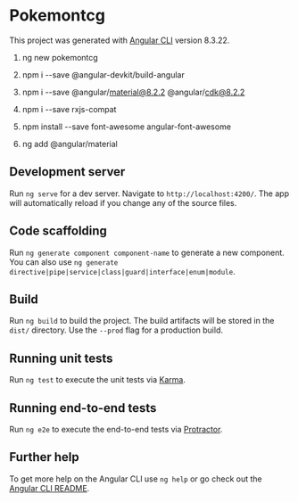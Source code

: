 # Pokemontcg

This project was generated with [Angular CLI](https://github.com/angular/angular-cli) version 8.3.22.

1. ng new pokemontcg

2. npm i --save @angular-devkit/build-angular

3. npm i --save @angular/material@8.2.2 @angular/cdk@8.2.2

4. npm i --save rxjs-compat

5. npm install --save font-awesome angular-font-awesome

6. ng add @angular/material

## Development server

Run `ng serve` for a dev server. Navigate to `http://localhost:4200/`. The app will automatically reload if you change any of the source files.

## Code scaffolding

Run `ng generate component component-name` to generate a new component. You can also use `ng generate directive|pipe|service|class|guard|interface|enum|module`.

## Build

Run `ng build` to build the project. The build artifacts will be stored in the `dist/` directory. Use the `--prod` flag for a production build.

## Running unit tests

Run `ng test` to execute the unit tests via [Karma](https://karma-runner.github.io).

## Running end-to-end tests

Run `ng e2e` to execute the end-to-end tests via [Protractor](http://www.protractortest.org/).

## Further help

To get more help on the Angular CLI use `ng help` or go check out the [Angular CLI README](https://github.com/angular/angular-cli/blob/master/README.md).

